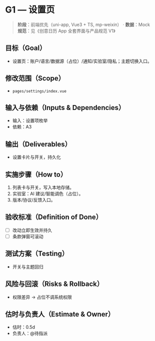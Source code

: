 # G1 — 设置页

> **阶段**：前端优先（uni-app, Vue3 + TS, mp-weixin） · **数据**：Mock  
> **规范**：见《创意日历 App 全套界面与产品规范 V1》

## 目标（Goal）
- 设置页：账户/语言/数据源（占位）/通知/实验室/隐私；主题切换入口。

## 修改范围（Scope）
- `pages/settings/index.vue`

## 输入与依赖（Inputs & Dependencies）
- 输入：设置项枚举
- 依赖：A3

## 输出（Deliverables）
- 设置卡片与开关，持久化

## 实施步骤（How to）
1. 列表卡与开关，写入本地存储。
2. 实验室：AI 建议/智能调色（占位）。
3. 版本/协议/反馈入口。

## 验收标准（Definition of Done）
- [ ] 改动立即生效并持久
- [ ] 条款弹窗可滚动

## 测试方案（Testing）
- 开关与主题回归

## 风险与回滚（Risks & Rollback）
- 权限差异 → 占位不调系统权限

## 估时与负责人（Estimate & Owner）
- 估时：0.5d
- 负责人：@待指派
